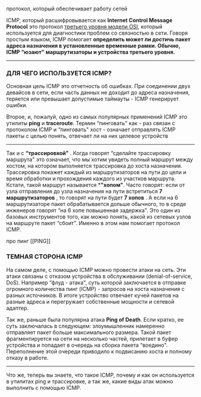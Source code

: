 протокол, который обеспечивает работу сетей

ICMP, который расшифровывается как **Internet Control Message Protocol** это протокол [третьего уровня модели OSI](https://wiki.merionet.ru/seti/18/model-osi-eto-prosto/), который используется для диагностики проблем со связностью в сети. Говоря простым языком, ICMP помогает **определить может ли достичь пакет адреса назначения в установленные временные рамки. Обычно, ICMP “юзают" маршрутизаторы и устройства третьего уровня.**

------------
### ДЛЯ ЧЕГО ИСПОЛЬЗУЕТСЯ ICMP?

Основная цель ICMP это отчетность об ошибках. При соединении двух девайсов в сети, если часть данных не доходит до адреса назначения, теряется или превышает допустимые таймауты - ICMP генерирует ошибки.

Второе, и, пожалуй, одно из самых популярных применений ICMP это утилиты **ping** и **traceroute**. Термин “пинговать" как - раз связан с протоколом ICMP и “пинговать" хост - означает отправлять ICMP пакеты с целью понять, отвечает ли на них целевое устройств

--------
Так и с **“трассировкой"** . Когда говорят “сделайте трассировку маршрута" это означает, что мы хотим увидеть полный маршрут между хостом, на котором выполняется трассировка до хоста назначения. Трассировка покажет каждый из маршрутизаторов на пути до цели и время обработки и прохождения каждого из участков маршрута. Кстати, такой маршрут называется ***"хопом"**. Часто говорят: если от узла отправления до узла назначения на пути встретиться **7 маршрутизаторов** , то говорят на пути будет **7 хопов** . А если на 6 маршрутизаторе пакет обрабатывается дольше обычного, то в среде инженеров говорят “на 6 хопе повышенная задержка". Это один из базовых инструментов того, как можно понять, какой из сетевых узлов на маршруте пакет “сбоит". Именно в этом нам помогает протокол ICMP.

про пинг [[PING]] 

### ТЕМНАЯ СТОРОНА ICMP

На самом деле, с помощью ICMP можно провести атаки на сеть. Эти атаки связаны с отказом устройства в обслуживании (denial-of-service, DoS). Например “флуд - атака", суть которой заключается в отправке огромного количества пинг (ICMP) - запросов на хоста назначения с разных источников. В итоге устройство отвечает кучей пакетов на разные адреса и перегружает собственные мощности и сетевой адаптер.

Так же, раньше была популярна атака **Ping of Death**. Если кратко, ее суть заключалась в следующем: злоумышленник намеренно отправляет пакет больше максимального размера. Такой пакет фрагментируется на сети на несколько частей, прилетает в буфер устройства и попадает в очередь на сборка пакета “воедино". Переполнение этой очереди приводило к подвисанию хоста и полному отказу в работе.

---

Что же, теперь вы знаете, что такое ICMP, почему и как он используется в утилитах ping и трассировке, а так же, какие виды атак можно выполнить с помощью ICMP.